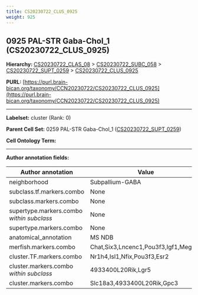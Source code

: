 ```yaml
---
title: CS20230722_CLUS_0925
weight: 925
---
```

## 0925 PAL-STR Gaba-Chol_1 (CS20230722_CLUS_0925)
<b>Hierarchy: </b>
[CS20230722_CLAS_08](../CS20230722_CLAS_08) >
[CS20230722_SUBC_058](../CS20230722_SUBC_058) >
[CS20230722_SUPT_0259](../CS20230722_SUPT_0259) >
[CS20230722_CLUS_0925](../CS20230722_CLUS_0925)

**PURL:** [https://purl.brain-bican.org/taxonomy/CCN20230722/CS20230722_CLUS_0925](https://purl.brain-bican.org/taxonomy/CCN20230722/CS20230722_CLUS_0925)

---


**Labelset:** cluster (Rank: 0)

**Parent Cell Set:** 0259 PAL-STR Gaba-Chol_1 ([CS20230722_SUPT_0259](../CS20230722_SUPT_0259))



**Cell Ontology Term:** 

[MARKER GENES.]: #


---

[TRANSFERRED ANNOTATIONS.]: #


[AUTHOR ANNOTATION FIELDS.]: #


**Author annotation fields:**

| Author annotation | Value |
|-------------------|-------|
|neighborhood|Subpallium-GABA|
|subclass.tf.markers.combo|None|
|subclass.markers.combo|None|
|supertype.markers.combo _within subclass_|None|
|supertype.markers.combo|None|
|anatomical_annotation|MS NDB|
|merfish.markers.combo|Chat,Six3,Lncenc1,Pou3f3,Igf1,Megf11|
|cluster.TF.markers.combo|Nr1h4,Isl1,Nfix,Pou3f3,Esr2|
|cluster.markers.combo _within subclass_|4933400L20Rik,Lgr5|
|cluster.markers.combo|Slc18a3,4933400L20Rik,Gpc3|
